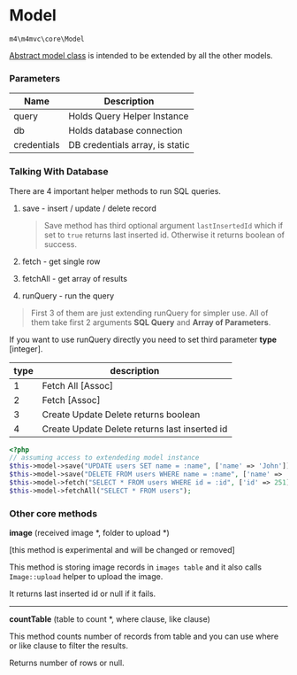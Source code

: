 # Model 

`m4\m4mvc\core\Model`

[Abstract model class](https://github.com/Matoo125/M4CMS/blob/master/app/core/Model.php) is intended to be extended by all the other models.

### Parameters

| Name  | Description                 |
| ----- | --------------------------- |
| query | Holds Query Helper Instance |
| db    | Holds database connection   |
| credentials | DB credentials array, is static |

### Talking With Database

There are 4 important helper methods to run SQL queries. 

1. save  - insert / update / delete record

   > Save method has third optional argument `lastInsertedId` which if set to `true` returns last inserted id. Otherwise it returns boolean of success.

2. fetch - get single row

3. fetchAll - get array of results

4. runQuery - run the query

> First 3 of them are just extending runQuery for simpler use. All of them take first 2 arguments **SQL Query** and **Array of Parameters**. 

If you want to use runQuery directly you need to set third parameter **type** [integer]. 

| type | description                              |
| ---- | ---------------------------------------- |
| 1    | Fetch All [Assoc]                        |
| 2    | Fetch [Assoc]                            |
| 3    | Create Update Delete returns boolean     |
| 4    | Create Update Delete returns last inserted id |

```php
<?php
// assuming access to extendeding model instance
$this->model->save("UPDATE users SET name = :name", ['name' => 'John']);
$this->model->save("DELETE FROM users WHERE name = :name", ['name' => 'Jan']);
$this->model->fetch("SELECT * FROM users WHERE id = :id", ['id' => 251]);
$this->model->fetchAll("SELECT * FROM users");
```

### Other core methods

**image** (received image *, folder to upload *)

[this method is experimental and will be changed or removed]

This method is storing image records in `images table` and it also calls `Image::upload` helper to upload the image.

It returns last inserted id or null if it fails.


------

**countTable** (table to count *, where clause, like clause)

This method counts number of records from table and you can use where or like clause to filter the results.

Returns number of rows or null.
